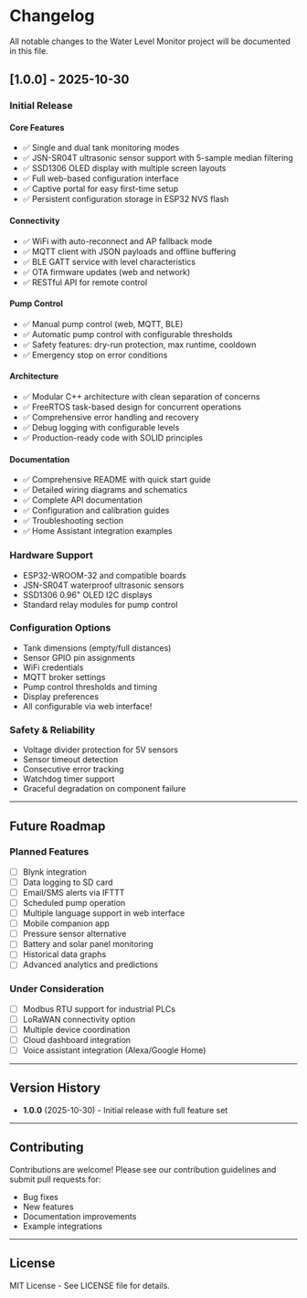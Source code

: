 # Changelog

All notable changes to the Water Level Monitor project will be documented in this file.

## [1.0.0] - 2025-10-30

### Initial Release

#### Core Features
- ✅ Single and dual tank monitoring modes
- ✅ JSN-SR04T ultrasonic sensor support with 5-sample median filtering
- ✅ SSD1306 OLED display with multiple screen layouts
- ✅ Full web-based configuration interface
- ✅ Captive portal for easy first-time setup
- ✅ Persistent configuration storage in ESP32 NVS flash

#### Connectivity
- ✅ WiFi with auto-reconnect and AP fallback mode
- ✅ MQTT client with JSON payloads and offline buffering
- ✅ BLE GATT service with level characteristics
- ✅ OTA firmware updates (web and network)
- ✅ RESTful API for remote control

#### Pump Control
- ✅ Manual pump control (web, MQTT, BLE)
- ✅ Automatic pump control with configurable thresholds
- ✅ Safety features: dry-run protection, max runtime, cooldown
- ✅ Emergency stop on error conditions

#### Architecture
- ✅ Modular C++ architecture with clean separation of concerns
- ✅ FreeRTOS task-based design for concurrent operations
- ✅ Comprehensive error handling and recovery
- ✅ Debug logging with configurable levels
- ✅ Production-ready code with SOLID principles

#### Documentation
- ✅ Comprehensive README with quick start guide
- ✅ Detailed wiring diagrams and schematics
- ✅ Complete API documentation
- ✅ Configuration and calibration guides
- ✅ Troubleshooting section
- ✅ Home Assistant integration examples

### Hardware Support
- ESP32-WROOM-32 and compatible boards
- JSN-SR04T waterproof ultrasonic sensors
- SSD1306 0.96" OLED I2C displays
- Standard relay modules for pump control

### Configuration Options
- Tank dimensions (empty/full distances)
- Sensor GPIO pin assignments
- WiFi credentials
- MQTT broker settings
- Pump control thresholds and timing
- Display preferences
- All configurable via web interface!

### Safety & Reliability
- Voltage divider protection for 5V sensors
- Sensor timeout detection
- Consecutive error tracking
- Watchdog timer support
- Graceful degradation on component failure

---

## Future Roadmap

### Planned Features
- [ ] Blynk integration
- [ ] Data logging to SD card
- [ ] Email/SMS alerts via IFTTT
- [ ] Scheduled pump operation
- [ ] Multiple language support in web interface
- [ ] Mobile companion app
- [ ] Pressure sensor alternative
- [ ] Battery and solar panel monitoring
- [ ] Historical data graphs
- [ ] Advanced analytics and predictions

### Under Consideration
- [ ] Modbus RTU support for industrial PLCs
- [ ] LoRaWAN connectivity option
- [ ] Multiple device coordination
- [ ] Cloud dashboard integration
- [ ] Voice assistant integration (Alexa/Google Home)

---

## Version History

- **1.0.0** (2025-10-30) - Initial release with full feature set

---

## Contributing

Contributions are welcome! Please see our contribution guidelines and submit pull requests for:
- Bug fixes
- New features
- Documentation improvements
- Example integrations

---

## License

MIT License - See LICENSE file for details.

